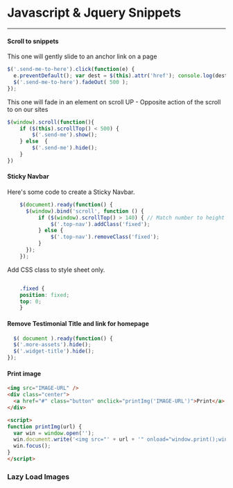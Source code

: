 # <i class="fab fa-js-square"></i> Javascript & Jquery Snippets
***

#### Scroll to snippets

This one will gently slide to an anchor link on a page

```js
$('.send-me-to-here').click(function(e) { 
  e.preventDefault(); var dest = $(this).attr('href'); console.log(dest); $('html,body').animate({ scrollTop: $(dest).offset().top -25 }, 'slow'); 
  $('.send-me-to-here').fadeOut( 500 );
});
```

This one will fade in an element on scroll UP - Opposite action of the scroll to on our sites

```js
$(window).scroll(function(){ 
    if ($(this).scrollTop() < 500) {
        $('.send-me').show();
    } else  {
        $('.send-me').hide();
    }
})
```

#### Sticky Navbar

Here's some code to create a Sticky Navbar.

```js
    $(document).ready(function() {
      $(window).bind('scroll', function () {
          if ($(window).scrollTop() > 140) { // Match number to height of header
              $('.top-nav').addClass('fixed');
          } else {
              $('.top-nav').removeClass('fixed');
          }
      });
    });
```

Add CSS class to style sheet only.

```css

    .fixed {
    position: fixed;
    top: 0;
    }
```
#### Remove Testimonial Title and link for homepage
```js
  $( document ).ready(function() {
  $('.more-assets').hide();
  $('.widget-title').hide();
});
```

#### Print image
```html
<img src="IMAGE-URL" />
<div class="center">
  <a href="#" class="button" onclick="printImg('IMAGE-URL')">Print</a>
</div>

<script>
function printImg(url) {
  var win = window.open('');
  win.document.write('<img src="' + url + '" onload="window.print();window.close()" />');
  win.focus();
}
</script>
```


### Lazy Load Images 
```js

```
